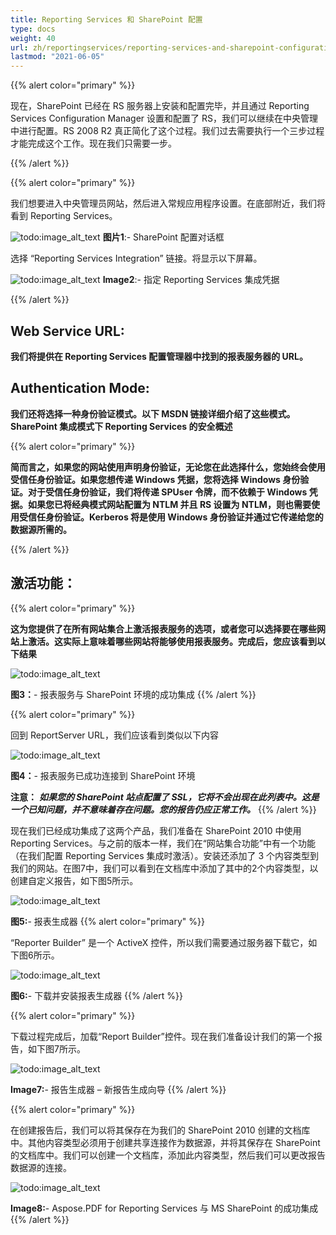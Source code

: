 ```yaml
---
title: Reporting Services 和 SharePoint 配置
type: docs
weight: 40
url: zh/reportingservices/reporting-services-and-sharepoint-configuration/
lastmod: "2021-06-05"
---
```


{{% alert color="primary" %}}

现在，SharePoint 已经在 RS 服务器上安装和配置完毕，并且通过 Reporting Services Configuration Manager 设置和配置了 RS，我们可以继续在中央管理中进行配置。RS 2008 R2 真正简化了这个过程。我们过去需要执行一个三步过程才能完成这个工作。现在我们只需要一步。

{{% /alert %}}

{{% alert color="primary" %}}

我们想要进入中央管理员网站，然后进入常规应用程序设置。在底部附近，我们将看到 Reporting Services。

![todo:image_alt_text](reporting-services-and-sharepoint-configuration_1.png)
**图片1**:- SharePoint 配置对话框

选择 “Reporting Services Integration” 链接。将显示以下屏幕。

![todo:image_alt_text](reporting-services-and-sharepoint-configuration_2.png)
**Image2**:- 指定 Reporting Services 集成凭据

{{% /alert %}}

## Web Service URL:

**我们将提供在 Reporting Services 配置管理器中找到的报表服务器的 URL。**

## Authentication Mode:

**我们还将选择一种身份验证模式。以下 MSDN 链接详细介绍了这些模式。
SharePoint 集成模式下 Reporting Services 的安全概述**

{{% alert color="primary" %}}

**简而言之，如果您的网站使用声明身份验证，无论您在此选择什么，您始终会使用受信任身份验证。如果您想传递 Windows 凭据，您将选择 Windows 身份验证。对于受信任身份验证，我们将传递 SPUser 令牌，而不依赖于 Windows 凭据。如果您已将经典模式网站配置为 NTLM 并且 RS 设置为 NTLM，则也需要使用受信任身份验证。Kerberos 将是使用 Windows 身份验证并通过它传递给您的数据源所需的。**

{{% /alert %}}

## 激活功能：

{{% alert color="primary" %}}

**这为您提供了在所有网站集合上激活报表服务的选项，或者您可以选择要在哪些网站上激活。这实际上意味着哪些网站将能够使用报表服务。完成后，您应该看到以下结果**

![todo:image_alt_text](reporting-services-and-sharepoint-configuration_3.png)

**图3：**- 报表服务与 SharePoint 环境的成功集成
{{% /alert %}}

{{% alert color="primary" %}}

回到 ReportServer URL，我们应该看到类似以下内容

![todo:image_alt_text](reporting-services-and-sharepoint-configuration_4.png)

**图4：**- 报表服务已成功连接到 SharePoint 环境

**注意：** ***如果您的 SharePoint 站点配置了 SSL，它将不会出现在此列表中。这是一个已知问题，并不意味着存在问题。您的报告仍应正常工作。***
{{% /alert %}}

现在我们已经成功集成了这两个产品，我们准备在 SharePoint 2010 中使用 Reporting Services。与之前的版本一样，我们在“网站集合功能”中有一个功能（在我们配置 Reporting Services 集成时激活）。安装还添加了 3 个内容类型到我们的网站。在图7中，我们可以看到在文档库中添加了其中的2个内容类型，以创建自定义报告，如下图5所示。

![todo:image_alt_text](reporting-services-and-sharepoint-configuration_5.png)

**图5:**- 报表生成器
{{% alert color="primary" %}}

“Reporter Builder” 是一个 ActiveX 控件，所以我们需要通过服务器下载它，如下图6所示。

![todo:image_alt_text](reporting-services-and-sharepoint-configuration_6.png)

**图6:**- 下载并安装报表生成器
{{% /alert %}}

{{% alert color="primary" %}}

下载过程完成后，加载“Report Builder”控件。现在我们准备设计我们的第一个报告，如下图7所示。

![todo:image_alt_text](reporting-services-and-sharepoint-configuration_7.png)

**Image7:**- 报告生成器 – 新报告生成向导 {{% /alert %}}

{{% alert color="primary" %}}

在创建报告后，我们可以将其保存在为我们的 SharePoint 2010 创建的文档库中。其他内容类型必须用于创建共享连接作为数据源，并将其保存在 SharePoint 的文档库中。我们可以创建一个文档库，添加此内容类型，然后我们可以更改报告数据源的连接。

![todo:image_alt_text](reporting-services-and-sharepoint-configuration_8.png)

**Image8:**- Aspose.PDF for Reporting Services 与 MS SharePoint 的成功集成 {{% /alert %}}